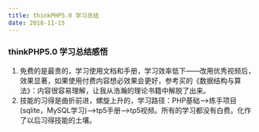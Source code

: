 ```yaml
---
title: thinkPHP5.0 学习总结
date: 2018-11-15
---
```




### thinkPHP5.0 学习总结感悟

1. 免费的是最贵的，学习使用文档和手册，学习效率低下——改用优秀视频后，效果显著，如果使用付费内容想必效果会更好，参考买的《数据结构与算法》：内容很容易理解，让我从浩瀚的理论书籍中解脱了出来。
2. 技能的习得是曲折前进，螺旋上升的，学习路径：PHP基础——>练手项目(sqlite，MySQL学习)——>tp5手册——>tp5视频。所有的学习都没有白费。化作了以后习得技能的土壤。